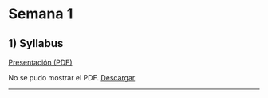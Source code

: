 # Semana 1

## 1) Syllabus

[Presentación (PDF)](\rec\arch\Citizen_quack.pdf)

<object data="..\rec\arch\Citizen_quack.pdf" type="application/pdf" width="100%" height="600">
  <p>No se pudo mostrar el PDF. <a href="..\rec\arch\Citizen_quack.pdf">Descargar</a></p>
</object>


---
